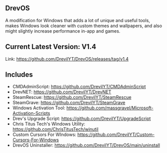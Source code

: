 ## DrevOS
A modification for Windows that adds a lot of unique and useful tools, makes Windows look cleaner with custom themes and wallpapers, and also might slightly increase performance in-app and games.

## Current Latest Version: V1.4
Link: https://github.com/DrevilYT/DrevOS/releases/tag/v1.4

## Includes
- CMDAdminScript: https://github.com/DrevilYT/CMDAdminScript
- DrevNET: https://github.com/DrevilYT/DrevNET
- SteamRescue: https://github.com/DrevilYT/SteamRescue
- SteamGrave: https://github.com/DrevilYT/SteamGrave
- Windows Activation Tool: https://github.com/massgravel/Microsoft-Activation-Scripts
- Drev's Upgrade Script: https://github.com/DrevilYT/UpgradeScript 
- Chris Titus Tech's Windows Utility: https://github.com/ChrisTitusTech/winutil
- Custom Cursors For WIndows: https://github.com/DrevilYT/Custom-Cursors-For-Windows
- DrevOS Uninstaller: https://github.com/DrevilYT/DrevOS/main/uninstall
